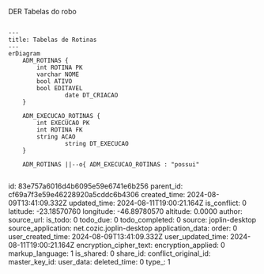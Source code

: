 DER Tabelas do robo

```mermaid

---
title: Tabelas de Rotinas
---
erDiagram
    ADM_ROTINAS {
        int ROTINA PK
        varchar NOME
        bool ATIVO
        bool EDITAVEL
			 	date DT_CRIACAO
    }

    ADM_EXECUCAO_ROTINAS {
        int EXECUCAO PK
        int ROTINA FK
        string ACAO
			 	string DT_EXECUCAO
    }

    ADM_ROTINAS ||--o{ ADM_EXECUCAO_ROTINAS : "possui"


```

id: 83e757a6016d4b6095e59e6741e6b256
parent_id: cf69a7f3e59e46228920a5cddc6b4306
created_time: 2024-08-09T13:41:09.332Z
updated_time: 2024-08-11T19:00:21.164Z
is_conflict: 0
latitude: -23.18570760
longitude: -46.89780570
altitude: 0.0000
author: 
source_url: 
is_todo: 0
todo_due: 0
todo_completed: 0
source: joplin-desktop
source_application: net.cozic.joplin-desktop
application_data: 
order: 0
user_created_time: 2024-08-09T13:41:09.332Z
user_updated_time: 2024-08-11T19:00:21.164Z
encryption_cipher_text: 
encryption_applied: 0
markup_language: 1
is_shared: 0
share_id: 
conflict_original_id: 
master_key_id: 
user_data: 
deleted_time: 0
type_: 1
